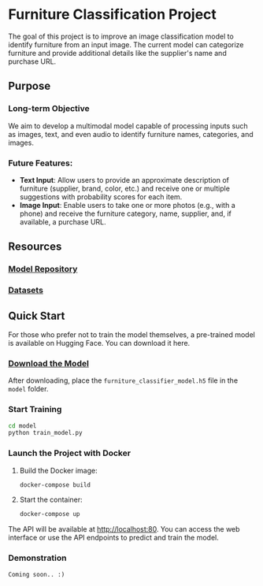 
# Furniture Classification Project

The goal of this project is to improve an image classification model to identify furniture from an input image. The current model can categorize furniture and provide additional details like the supplier's name and purchase URL.

## Purpose
### Long-term Objective

We aim to develop a multimodal model capable of processing inputs such as images, text, and even audio to identify furniture names, categories, and images.

### Future Features:

- **Text Input**: Allow users to provide an approximate description of furniture (supplier, brand, color, etc.) and receive one or multiple suggestions with probability scores for each item.
- **Image Input**: Enable users to take one or more photos (e.g., with a phone) and receive the furniture category, name, supplier, and, if available, a purchase URL.

## Resources
### [Model Repository](https://huggingface.co/Lucky12345/furniture_classifier_model/tree/main)
### [Datasets](https://huggingface.co/datasets/Lucky12345/furnitures_dataset)

## Quick Start

For those who prefer not to train the model themselves, a pre-trained model is available on Hugging Face. You can download it here.

### [Download the Model](https://huggingface.co/Lucky12345/furniture_classifier_model/resolve/main/furniture_classifier_model.h5?download=true)

After downloading, place the `furniture_classifier_model.h5` file in the `model` folder.

### Start Training

```bash
cd model
python train_model.py
```

### Launch the Project with Docker

1. Build the Docker image:

   ```bash
   docker-compose build
   ```

2. Start the container:

   ```bash
   docker-compose up
   ```

The API will be available at [http://localhost:80](http://localhost:80). You can access the web interface or use the API endpoints to predict and train the model.

### Demonstration
`Coming soon.. :)`